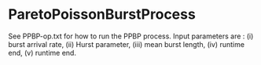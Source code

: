 # ParetoPoissonBurstProcess
See PPBP-op.txt for how to run the PPBP process.
Input parameters are : (i) burst arrival rate, (ii) Hurst parameter, (iii) mean burst length, (iv) runtime end,
(v) runtime end.
